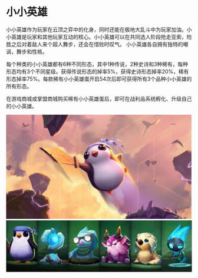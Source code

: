 # 小小英雄
小小英雄作为玩家在云顶之弈中的化身，同时还能在极地大乱斗中为玩家加油。小小英雄是玩家和其他玩家互动的核心。小小英雄可以在共同选人阶段抢走亚索，险胜之后对着敌人来个超人舞步，还会在惜败时叹气。
小小英雄各自拥有独特的嘲讽，舞步和性格。

每个种类的小小英雄都有6种不同形态，其中1种传说，2种史诗和3种稀有，每种形态均有3个不同星级。获得传说形态的掉率5%，获得史诗形态掉率20%，稀有形态掉率75%。每款稀有小小英雄蛋开启54次后即可获得所有3个品种小小英雄的所有形态。

在游戏商城或掌盟商城购买稀有小小英雄蛋后，即可在战利品系统孵化、升级自己的小小英雄。

![LittleLegend](../img/LittleLegend.png)
![LittleLegendlist](../img/LittleLegendList.jpg)


